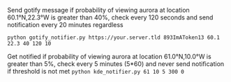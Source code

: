 Send gotify message if probability of viewing aurora at location 60.1°N,22.3°W
is greater than 40%, check every 120 seconds and send notification 
every 20 minutes regardless 

`python gotify_notifier.py https://your.server.tld 893ImAToken13 60.1 22.3 40 120 10`

Get notified if probability of viewing aurora at location 61.0°N,10.0°W
is greater than 5%, check every 5 minutes (5*60) and never send notification 
if threshold is not met
`python kde_notifier.py 61 10 5 300 0`

